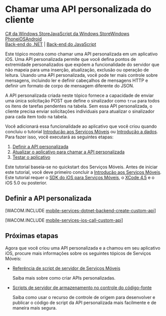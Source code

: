 <properties pageTitle="Call a custom API from an iOS app | Mobile Services" metaKeywords="" description="Learn how to define a custom API and then call it from an iOS app that uses Windows Azure Mobile Services." metaCanonical="" services="mobile-services" documentationCenter="Mobile" title="Call a custom API from the client" authors="krisragh"  solutions="" writer="krisragh" manager="" editor=""  />

<tags ms.service="mobile-services" ms.workload="mobile" ms.tgt_pltfrm="mobile-ios" ms.devlang="objective-c" ms.topic="article" ms.date="01/01/1900" ms.author="krisragh" />

# Chamar uma API personalizada do cliente

<div class="dev-center-tutorial-selector sublanding"><a href="/pt-br/documentation/articles/mobile-services-dotnet-backend-windows-store-dotnet-call-custom-api" title="C# da Windows Store">C# da Windows Store</a><a href="/pt-br/documentation/articles/mobile-services-dotnet-backend-windows-store-javascript-call-custom-api" title="JavaScript da Windows Store">JavaScript da Windows Store</a><a href="/pt-br/documentation/articles/mobile-services-dotnet-backend-windows-phone-call-custom-api" title="Windows Phone">Windows Phone</a><a href="/pt-br/documentation/articles/mobile-services-dotnet-backend-ios-call-custom-api" title="iOS" class="current">iOS</a><a href="/pt-br/documentation/articles/mobile-services-dotnet-backend-android-call-custom-api" title="Android" class="current">Android</a>
</div>

<div class="dev-center-tutorial-subselector"><a href="/pt-br/documentation/articles/mobile-services-dotnet-backend-ios-call-custom-api" title="Back-end do .NET" class="current">Back-end do .NET</a> | <a href="/pt-br/documentation/articles/mobile-services-ios-call-custom-api"  title="Back-end do JavaScript">Back-end do JavaScript</a></div>

Este tópico mostra como chamar uma API personalizada em um aplicativo iOS. Uma API personalizada permite que você defina pontos de extremidade personalizados que expõem a funcionalidade do servidor que não mapeia para uma inserção, atualização, exclusão ou operação de leitura. Usando uma API personalizada, você pode ter mais controle sobre mensagens, incluindo ler e definir cabeçalhos de mensagens HTTP e definir um formato de corpo de mensagem diferente do JSON.

A API personalizada criada neste tópico fornece a capacidade de enviar uma única solicitação POST que define o sinalizador como `true` para todos os itens de tarefas pendentes na tabela. Sem essa API personalizada, o cliente precisa enviar solicitações individuais para atualizar o sinalizador para cada item todo na tabela.

Você adicionará essa funcionalidade ao aplicativo que você criou quando concluiu o tutorial [Introdução aos Serviços Móveis][Introdução aos Serviços Móveis] ou [Introdução a dados][Introdução a dados]. Para fazer isso, você executará as seguintes etapas:

1.  [Definir a API personalizada][Definir a API personalizada]
2.  [Atualizar o aplicativo para chamar a API personalizada][Atualizar o aplicativo para chamar a API personalizada]
3.  [Testar o aplicativo][Testar o aplicativo]

Este tutorial baseia-se no quickstart dos Serviços Móveis. Antes de iniciar este tutorial, você deve primeiro concluir a [Introdução aos Serviços Móveis][Introdução aos Serviços Móveis]. Este tutorial requer o [SDK do iOS para Serviços Móveis][SDK do iOS para Serviços Móveis], o [XCode 4.5][XCode 4.5] e o iOS 5.0 ou posterior.

## <a name="define-custom-api"></a>Definir a API personalizada

[WACOM.INCLUDE [mobile-services-dotnet-backend-create-custom-api](../includes/mobile-services-dotnet-backend-create-custom-api.md)]

[WACOM.INCLUDE [mobile-services-ios-call-custom-api](../includes/mobile-services-ios-call-custom-api.md)]

## Próximas etapas

Agora que você criou uma API personalizada e a chamou em seu aplicativo iOS, procure mais informações sobre os seguintes tópicos de Serviços Móveis:

-   [Referência de script de servidor de Serviços Móveis][Referência de script de servidor de Serviços Móveis]

    Saiba mais sobre como criar APIs personalizadas.

-   [Scripts de servidor de armazenamento no controle do código-fonte][Scripts de servidor de armazenamento no controle do código-fonte]

    Saiba como usar o recurso de controle de origem para desenvolver e publicar o código de script da API personalizada mais facilmente e de maneira mais segura.





  [Introdução aos Serviços Móveis]: /pt-br/documentation/articles/mobile-services-dotnet-backend-ios-get-started/
  [Introdução a dados]: /pt-br/documentation/articles/mobile-services-dotnet-backend-ios-get-started-data/
  [Definir a API personalizada]: #define-custom-api
  [Atualizar o aplicativo para chamar a API personalizada]: #update-app
  [Testar o aplicativo]: #test-app
  [SDK do iOS para Serviços Móveis]: https://go.microsoft.com/fwLink/p/?LinkID=266533
  [XCode 4.5]: https://go.microsoft.com/fwLink/p/?LinkID=266532
  [Referência de script de servidor de Serviços Móveis]: http://go.microsoft.com/fwlink/?LinkId=262293
  [Scripts de servidor de armazenamento no controle do código-fonte]: /pt-br/documentation/articles/mobile-services-store-scripts-source-control
